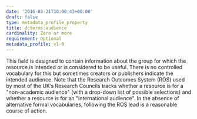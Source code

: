 ```yaml
---
date: '2016-03-21T10:00:43+00:00'
draft: false
type: metadata_profile_property
title: dcterms:audience
cardinality: Zero or more
requirement: Optional
metadata_profile: v1-0
---
```

This field is designed to contain information about the group for which the resource is intended or is considered to be useful. There is no controlled vocabulary for this but sometimes creators or publishers indicate the intended audience. Note that the Research Outcomes System (ROS) used by most of the UK’s Research Councils tracks whether a resource is for a "non-academic audience" (with a drop-down list of possible selections) and whether a resource is for an "international audience". In the absence of alternative formal vocabularies, following the ROS lead is a reasonable course of action.
